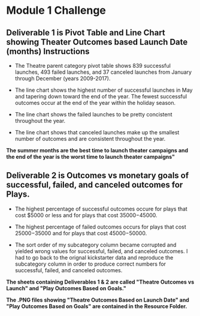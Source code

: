 # Module 1 Challenge

## Deliverable 1 is Pivot Table and Line Chart showing Theater Outcomes based Launch Date (months) Instructions

* The Theatre parent category pivot table shows 839 successful launches, 493 failed launches, and 37 canceled launches from 
January through December (years 2009-2017).

* The line chart shows the highest number of successful launches in May and tapering down toward the end of the year. The fewest successful outcomes occur at the end of the year within the holiday season.

* The line chart shows the failed launches to be pretty concistent throughout the year.

* The line chart shows that canceled launches make up the smallest number of outcomes and are consistent throughout the year.

**The summer months are the best time to launch theater campaigns and the end of the year is the worst time to launch theater campaigns"**

## Deliverable 2 is Outcomes vs monetary goals of successful, failed, and canceled outcomes for Plays.

* The highest percentage of successful outcomes occure for plays that cost $5000 or less and for plays that cost $35000-$45000.

* The highest percentage of failed outcomes occurs for plays that cost $25000-$35000 and for plays that cost $45000-$50000.

* The sort order of my subcategory column became corrupted and yielded wrong values for successful, failed, and canceled outcomes. I had to go back to the orignal kickstarter data and reproduce the subcategory column in order to produce correct numbers for successful, failed, and canceled outcomes.

**The sheets containing Deliverables 1 & 2 are called "Theatre Outcomes vs Launch" and "Play Outcomes Based on Goals."**

**The .PNG files showing "Theatre Outcomes Based on Launch Date" and "Play Outcomes Based on Goals" are contained in the Resource Folder.**
